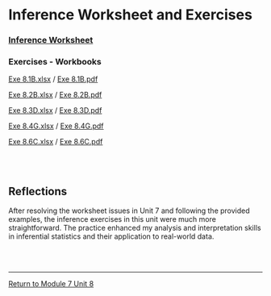 # Inference Worksheet and Exercises

### [Inference Worksheet](RMPP_Unit08_Worksheet.pdf)

### Exercises - Workbooks
[Exe 8.1B.xlsx](RMPP_Unit08_Exe8.1B.xlsx) / [Exe 8.1B.pdf](RMPP_Unit08_Exe8.1B.pdf)<br>

[Exe 8.2B.xlsx](RMPP_Unit08_Exe8.2B.xlsx) / [Exe 8.2B.pdf](RMPP_Unit08_Exe8.2B.pdf)<br>

[Exe 8.3D.xlsx](RMPP_Unit08_Exe8.3D.xlsx) / [Exe 8.3D.pdf](RMPP_Unit08_Exe8.3D.pdf)<br>

[Exe 8.4G.xlsx](RMPP_Unit08_Exe8.4G.xlsx) / [Exe 8.4G.pdf](RMPP_Unit08_Exe8.4G.pdf)<br>

[Exe 8.6C.xlsx](RMPP_Unit08_Exe8.6C.xlsx) / [Exe 8.6C.pdf](RMPP_Unit08_Exe8.6C.pdf)<br>


<br><br>

## Reflections
After resolving the worksheet issues in Unit 7 and following the provided examples, the inference exercises in this unit were much more straightforward. The practice enhanced my analysis and interpretation skills in inferential statistics and their application to real-world data.

<br><br>

---

[Return to Module 7 Unit 8](RMPP_Unit08.md)

